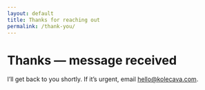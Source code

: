 ```yaml
---
layout: default
title: Thanks for reaching out
permalink: /thank-you/
---
```


<div class="container mt-5 pt-5">
  <div class="row justify-content-center">
    <div class="col-lg-7">
      <div class="p-5 border rounded-3 bg-light text-center">
        <h1 class="h3 mb-3">Thanks — message received</h1>
        <p class="text-muted mb-0">I’ll get back to you shortly. If it’s urgent, email <a href="mailto:hello@kolecava.com">hello@kolecava.com</a>.</p>
      </div>
    </div>
  </div>
</div>
